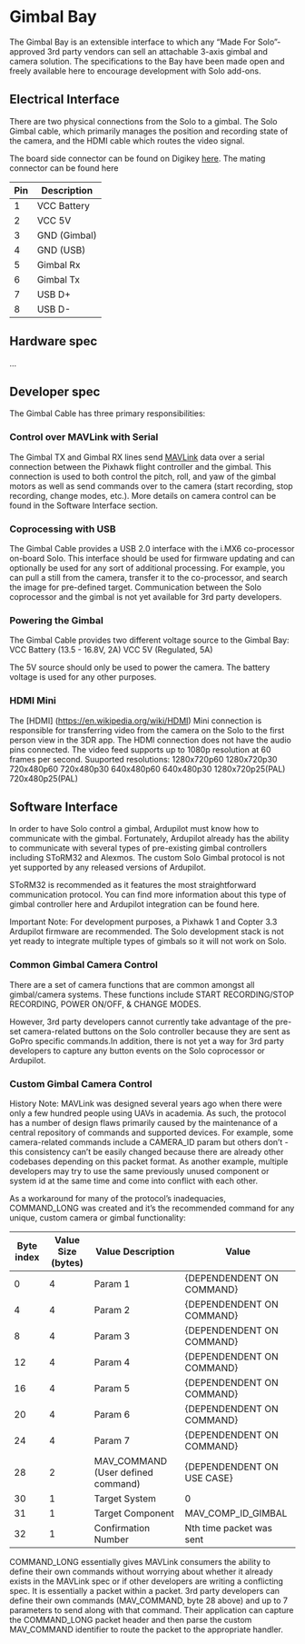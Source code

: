 # Gimbal Bay

The Gimbal Bay is an extensible interface to which any “Made For Solo”-approved 3rd party vendors can sell an attachable 3-axis gimbal and camera solution. The specifications to the Bay have been made open and freely available here to encourage development with Solo add-ons.

## Electrical Interface
There are two physical connections from the Solo to a gimbal. The Solo Gimbal cable, which primarily manages the position and recording state of the camera, and the HDMI cable which routes the video signal. 

The board side connector can be found on Digikey [here](http://www.digikey.com/product-detail/en/5031540890/5031540890-ND/2819082). The mating connector can be found here 

Pin | Description
--- | ---
1 | VCC Battery
2 | VCC 5V
3 | GND (Gimbal)
4 | GND (USB)
5 | Gimbal Rx
6 | Gimbal Tx
7 | USB D+
8 | USB D-

## Hardware spec

...

## Developer spec

The Gimbal Cable has three primary responsibilities:

### Control over MAVLink with Serial

The Gimbal TX and Gimbal RX lines send [MAVLink](http://qgroundcontrol.org/mavlink/start) data over a serial connection between the Pixhawk flight controller and the gimbal. This connection is used to both control the pitch, roll, and yaw of the gimbal motors as well as send commands over to the camera (start recording, stop recording, change modes, etc.). More details on camera control can be found in the Software Interface section.

### Coprocessing with USB

The Gimbal Cable provides a USB 2.0 interface with the i.MX6 co-processor on-board Solo. This interface should be used for firmware updating and can optionally be used for any sort of additional processing. For example, you can pull a still from the camera, transfer it to the co-processor, and search the image for pre-defined target. Communication between the Solo coprocessor and the gimbal is not yet available for 3rd party developers.

### Powering the Gimbal

The Gimbal Cable provides two different voltage source to the Gimbal Bay:
VCC Battery (13.5 - 16.8V, 2A)
VCC 5V (Regulated, 5A)

The 5V source should only be used to power the camera. The battery voltage is used for any other purposes.

### HDMI Mini 

The [HDMI] (https://en.wikipedia.org/wiki/HDMI) Mini connection is responsible for transferring video from the camera on the Solo to the first person view in the 3DR app. The HDMI connection does not have the audio pins connected. The video feed supports up to 1080p resolution at 60 frames per second.
Suuported resolutions:
1280x720p60
1280x720p30
720x480p60
720x480p30
640x480p60
640x480p30
1280x720p25(PAL)
720x480p25(PAL)

## Software Interface

In order to have Solo control a gimbal, Ardupilot must know how to communicate with the gimbal. Fortunately, Ardupilot already has the ability to communicate with several types of pre-existing gimbal controllers including SToRM32 and Alexmos. The custom Solo Gimbal protocol is not yet supported by any released versions of Ardupilot. 

SToRM32 is recommended as it features the most straightforward communication protocol. You can find more information about this type of gimbal controller here and Ardupilot integration can be found here.

Important Note: For development purposes, a Pixhawk 1 and Copter 3.3 Ardupilot firmware are recommended. The Solo development stack is not yet ready to integrate multiple types of gimbals so it will not work on Solo. 

### Common Gimbal Camera Control
There are a set of camera functions that are common amongst all gimbal/camera systems. These functions include START RECORDING/STOP RECORDING, POWER ON/OFF, & CHANGE MODES.

However, 3rd party developers cannot currently take advantage of the pre-set camera-related buttons on the Solo controller because they are sent as GoPro specific commands.In addition, there is not yet a way for 3rd party developers to capture any button events on the Solo coprocessor or Ardupilot.

### Custom Gimbal Camera Control

History Note: MAVLink was designed several years ago when there were only a few hundred people using UAVs in academia. As such, the protocol has a number of design flaws primarily caused by the maintenance of a central repository of commands and supported devices. For example, some camera-related commands include a CAMERA_ID param but others don’t - this consistency can’t be easily changed because there are already other codebases depending on this packet format. As another example, multiple developers may try to use the same previously unused component or system id at the same time and come into conflict with each other.

As a workaround for many of the protocol’s inadequacies, COMMAND_LONG was created and it’s the recommended command for any unique, custom camera or gimbal functionality:

Byte index | Value Size (bytes) | Value Description | Value
--- | --- | --- | ---
0 | 4 | Param 1 | {DEPENDENDENT ON COMMAND}
4 | 4 | Param 2 | {DEPENDENDENT ON COMMAND}
8 | 4 | Param 3 | {DEPENDENDENT ON COMMAND}
12 | 4 | Param 4 | {DEPENDENDENT ON COMMAND}
16 | 4 | Param 5 | {DEPENDENDENT ON COMMAND}
20 | 4 | Param 6 | {DEPENDENDENT ON COMMAND}
24 | 4 | Param 7 | {DEPENDENDENT ON COMMAND}
28 | 2 | MAV_COMMAND (User defined command) | {DEPENDENDENT ON USE CASE}
30 | 1 | Target System | 0
31 | 1 | Target Component | MAV_COMP_ID_GIMBAL
32 | 1 | Confirmation Number | Nth time packet was sent

COMMAND_LONG essentially gives MAVLink consumers the ability to define their own commands without worrying about whether it already exists in the MAVLink spec or if other developers are writing a conflicting spec. It is essentially a packet within a packet. 3rd party developers can define their own commands (MAV_COMMAND, byte 28 above) and up to 7 parameters to send along with that command. Their application can capture the COMMAND_LONG packet header and then parse the custom MAV_COMMAND identifier to route the packet to the appropriate handler.

